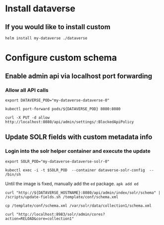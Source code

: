 # Install dataverse

## If you would like to install custom 
`helm install my-dataverse ./dataverse`


# Configure custom schema
## Enable admin api via localhost port forwarding
### Allow all API calls
`export DATAVERSE_POD="my-dataverse-dataverse-0"`

`kubectl port-forward pods/${DATAVERSE_POD} 8080:8080`

`curl -X PUT -d allow http://localhost:8080/api/admin/settings/:BlockedApiPolicy`

## Update SOLR fields with custom metadata info
### Login into the solr helper container and execute the update 
`export SOLR_POD="my-dataverse-dataverse-solr-0"`

`kubectl exec -i -t $SOLR_POD  --container dataverse-solr-config  -- /bin/sh`

Until the image is fixed, manually add the `ed` package. 
`apk add ed` 

`curl "http://${DATAVERSE_HOSTNAME}:8080/api/admin/index/solr/schema" | /scripts/update-fields.sh /template/conf/schema.xml`

`cp /template/conf/schema.xml /var/solr/data/collection1/schema.xml `

`curl "http://localhost:8983/solr/admin/cores?action=RELOAD&core=collection1"`



